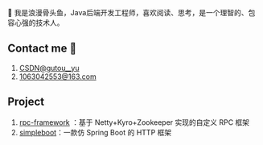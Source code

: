  👋 我是浪漫骨头鱼，Java后端开发工程师，喜欢阅读、思考，是一个理智的、包容心强的技术人。

## Contact me 📱

1. [CSDN@gutou__yu](https://blog.csdn.net/gutou__yu)
2. 1063042553@163.com

## Project


1. [rpc-framework](https://github.com/lmgty/rpc-framework) ：基于 Netty+Kyro+Zookeeper 实现的自定义 RPC 框架
2. [simpleboot](https://github.com/lmgty/simpleboot)：一款仿 Spring Boot 的 HTTP 框架
